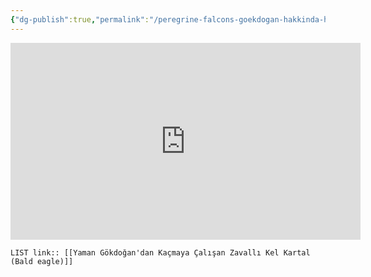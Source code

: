 ```yaml
---
{"dg-publish":true,"permalink":"/peregrine-falcons-goekdogan-hakkinda-hersey/goekdogan-atak-anlari-4-k-tuerkce-altyazili/3-yaman-goekdogan-dan-kacmaya-calisan-zavalli-kel-kartal-bald-eagle/"}
---
```


<iframe width="560" height="315" src="https://www.youtube.com/embed/9En6iz_6KKY?si=NuH24dF42x7L8VkU" title="YouTube video player" frameborder="0" allow="accelerometer; autoplay; clipboard-write; encrypted-media; gyroscope; picture-in-picture; web-share" referrerpolicy="strict-origin-when-cross-origin" allowfullscreen></iframe>

`LIST link:: [[Yaman Gökdoğan'dan Kaçmaya Çalışan Zavallı Kel Kartal (Bald eagle)]] `

